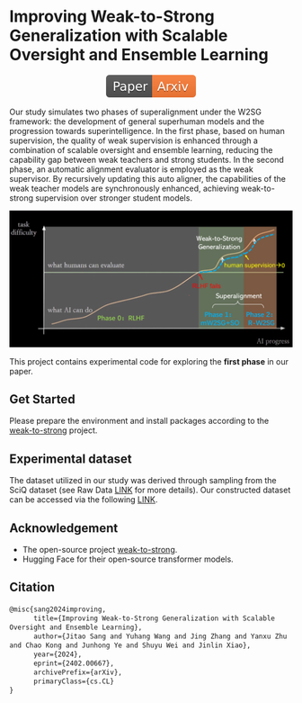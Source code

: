 # Improving Weak-to-Strong Generalization with Scalable Oversight and Ensemble Learning



<div align="center">
    <a href="https://arxiv.org/pdf/2402.00667.pdf"><img src="images/Paper-Arxiv-orange.svg" ></a>
</div>

Our study simulates two phases of superalignment under the W2SG framework: the development of general superhuman models and the progression towards superintelligence. 
In the first phase, based on human supervision, the quality of weak supervision is enhanced through a combination of scalable oversight and ensemble learning, reducing the capability gap between weak teachers and strong students.
In the second phase, an automatic alignment evaluator is employed as the weak supervisor. By recursively updating this auto aligner, the capabilities of the weak teacher models are synchronously enhanced, achieving weak-to-strong supervision
over stronger student models.

<p align="center">
  <img src="images/2-b.png" >
</p>

This project contains experimental code for exploring the **first phase** in our paper.

## Get Started
Please prepare the environment and install packages according to the [weak-to-strong](https://github.com/openai/weak-to-strong) project.


## Experimental dataset
The dataset utilized in our study was derived through sampling from the SciQ dataset (see Raw Data [LINK](https://huggingface.co/datasets/sciq) for more details). 
Our constructed dataset can be accessed via the following [LINK](https://drive.google.com/drive/folders/1zLtBuysl17TsAjfMSsjc0B4iAXatslWD?usp=drive_link).


## Acknowledgement
- The open-source project [weak-to-strong](https://github.com/openai/weak-to-strong).
- Hugging Face for their open-source transformer models.

## Citation
```
@misc{sang2024improving,
      title={Improving Weak-to-Strong Generalization with Scalable Oversight and Ensemble Learning}, 
      author={Jitao Sang and Yuhang Wang and Jing Zhang and Yanxu Zhu and Chao Kong and Junhong Ye and Shuyu Wei and Jinlin Xiao},
      year={2024},
      eprint={2402.00667},
      archivePrefix={arXiv},
      primaryClass={cs.CL}
}
```
